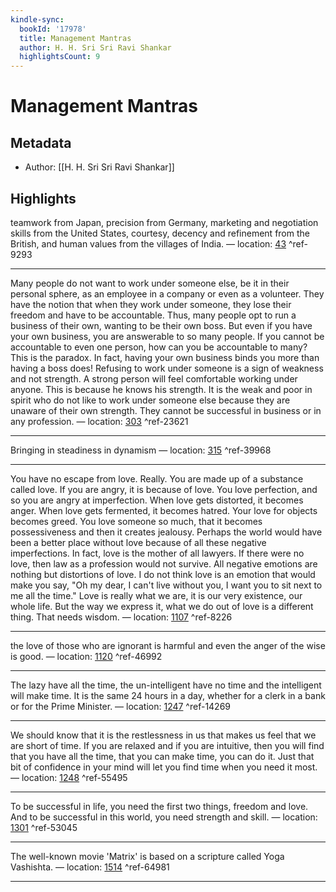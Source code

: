 ```yaml
---
kindle-sync:
  bookId: '17978'
  title: Management Mantras
  author: H. H. Sri Sri Ravi Shankar
  highlightsCount: 9
---
```

# Management Mantras
## Metadata
* Author: [[H. H. Sri Sri Ravi Shankar]]

## Highlights
teamwork from Japan, precision from Germany, marketing and negotiation skills from the United States, courtesy, decency and refinement from the British, and human values from the villages of India. — location: [43]() ^ref-9293

---
Many people do not want to work under someone else, be it in their personal sphere, as an employee in a company or even as a volunteer. They have the notion that when they work under someone, they lose their freedom and have to be accountable. Thus, many people opt to run a business of their own, wanting to be their own boss. But even if you have your own business, you are answerable to so many people. If you cannot be accountable to even one person, how can you be accountable to many? This is the paradox. In fact, having your own business binds you more than having a boss does! Refusing to work under someone is a sign of weakness and not strength. A strong person will feel comfortable working under anyone. This is because he knows his strength. It is the weak and poor in spirit who do not like to work under someone else because they are unaware of their own strength. They cannot be successful in business or in any profession. — location: [303]() ^ref-23621

---
Bringing in steadiness in dynamism — location: [315]() ^ref-39968

---
You have no escape from love. Really. You are made up of a substance called love. If you are angry, it is because of love. You love perfection, and so you are angry at imperfection. When love gets distorted, it becomes anger. When love gets fermented, it becomes hatred. Your love for objects becomes greed. You love someone so much, that it becomes possessiveness and then it creates jealousy. Perhaps the world would have been a better place without love because of all these negative imperfections. In fact, love is the mother of all lawyers. If there were no love, then law as a profession would not survive. All negative emotions are nothing but distortions of love. I do not think love is an emotion that would make you say, "Oh my dear, I can't live without you, I want you to sit next to me all the time." Love is really what we are, it is our very existence, our whole life. But the way we express it, what we do out of love is a different thing. That needs wisdom. — location: [1107]() ^ref-8226

---
the love of those who are ignorant is harmful and even the anger of the wise is good. — location: [1120]() ^ref-46992

---
The lazy have all the time, the un-intelligent have no time and the intelligent will make time. It is the same 24 hours in a day, whether for a clerk in a bank or for the Prime Minister. — location: [1247]() ^ref-14269

---
We should know that it is the restlessness in us that makes us feel that we are short of time. If you are relaxed and if you are intuitive, then you will find that you have all the time, that you can make time, you can do it. Just that bit of confidence in your mind will let you find time when you need it most. — location: [1248]() ^ref-55495

---
To be successful in life, you need the first two things, freedom and love. And to be successful in this world, you need strength and skill. — location: [1301]() ^ref-53045

---
The well-known movie 'Matrix' is based on a scripture called Yoga Vashishta. — location: [1514]() ^ref-64981

---

